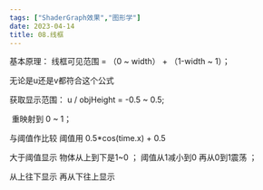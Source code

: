 ```yaml
---
tags: ["ShaderGraph效果","图形学"]
date: 2023-04-14
title: 08.线框 
---
```

基本原理：  线框可见范围 =  （0 ~ width） + （1-width ~ 1）；

无论是u还是v都符合这个公式 

获取显示范围： u / objHeight  = -0.5 ~ 0.5;

​			重映射到 0 ~ 1；

与阈值作比较 阈值用 0.5*cos(time.x) + 0.5

大于阈值显示 物体从上到下是1~0 ； 阈值从1减小到0 再从0到1震荡 ；

从上往下显示 再从下往上显示 



